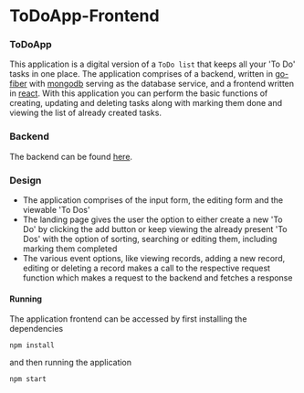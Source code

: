 # ToDoApp-Frontend

### ToDoApp
This application is a digital version of a `ToDo list` that keeps all your 'To Do' tasks in one place. The application comprises of a backend, written in [go-fiber](https://gofiber.io/) with [mongodb](https://www.mongodb.com/) serving as the database service, and a frontend written in [react](https://reactjs.org/). 
With this application you can perform the basic functions of creating, updating and deleting tasks along with marking them done and viewing the list of already created tasks.

### Backend
The backend can be found [here](https://github.com/HassaanTS/ToDoApp-Backend/tree/develop).

### Design
- The application comprises of the input form, the editing form and the viewable 'To Dos'
- The landing page gives the user the option to either create a new 'To Do' by clicking the add button or keep viewing the already present 'To Dos' with the option of sorting, searching or editing them, including marking them completed
- The various event options, like viewing records, adding a new record, editing or deleting a record makes a call to the respective request function which makes a request to the backend and fetches a response


#### Running
The application frontend can be accessed by first installing the dependencies

```
npm install
```

and then running the application
```
npm start
```
